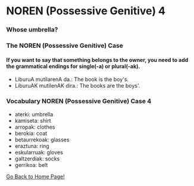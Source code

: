 # NOREN (Possessive Genitive) 4
### Whose umbrella?

### The NOREN (Possessive Genitive) Case
#### If you want to say that something belongs to the owner, you need to add the grammatical endings for single(-a) or plural(-ak).
* LiburuA mutilarenA da.: The book is the boy's.
* LiburuAK mutilenAK dira.: The books are the boys'.

### Vocabulary NOREN (Possessive Genitive) Case 4
* aterki: umbrella
* kamiseta: shirt
* arropak: clothes
* berokia: coat
* betaurrekoak: glasses
* eraztuna: ring
* eskularruak: gloves
* galtzerdiak: socks
* gerrikoa: belt

[ Go Back to Home Page!](..)
